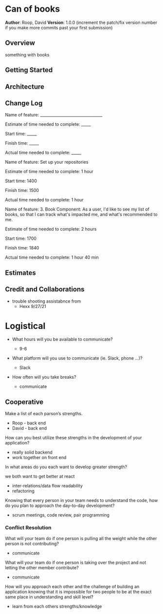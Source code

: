 # Can of books

**Author**: Roop, David
**Version**: 1.0.0 (increment the patch/fix version number if you make more commits past your first submission)

## Overview

something with books
## Getting Started

<!-- What are the steps that a user must take in order to build this app on their own machine and get it running? -->

## Architecture

<!-- Provide a detailed description of the application design. What technologies (languages, libraries, etc) you're using, and any other relevant design information. -->

## Change Log

<!-- Use this area to document the iterative changes made to your application as each feature is successfully implemented. Use time stamps. Here's an example:

01-01-2001 4:59pm - Application now has a fully-functional express server, with a GET route for the location resource. -->

Name of feature: ________________________________

Estimate of time needed to complete: _____

Start time: _____

Finish time: _____

Actual time needed to complete: _____

Name of feature: Set up your repositories

Estimate of time needed to complete: 1 hour

Start time: 1400

Finish time: 1500

Actual time needed to complete: 1 hour

Name of feature: 3. Book Component: As a user, I'd like to see my list of books, so that I can track what's impacted me, and what's recommended to me.

Estimate of time needed to complete: 2 hours

Start time: 1700

Finish time: 1840

Actual time needed to complete: 1 hour 40 min

## Estimates

<!-- See below -->

## Credit and Collaborations

  - trouble shooting assistabnce from
    - Hexx 9/27/21

# Logistical

- What hours will you be available to communicate?
  - 9-6

- What platform will you use to communicate (ie. Slack, phone …)?
  - Slack

- How often will you take breaks?
  - communicate

## Cooperative

Make a list of each parson’s strengths.

- Roop - back end
- David - back end

How can you best utilize these strengths in the development of your application?

- really solid backend
- work together on front end

In what areas do you each want to develop greater strength?

we both want to get better at react
- inter-relations/data flow
readability
- refactoring

Knowing that every person in your team needs to understand the code, how do you plan to approach the day-to-day development?
- scrum meetings, code review, pair programming

### Conflict Resolution

What will your team do if one person is pulling all the weight while the other person is not contributing?
- communicate

What will your team do if one person is taking over the project and not letting the other member contribute?
- communicate

How will you approach each other and the challenge of building an application knowing that it is impossible for two people to be at the exact same place in understanding and skill level?
- learn from each others strengths/knowledge
